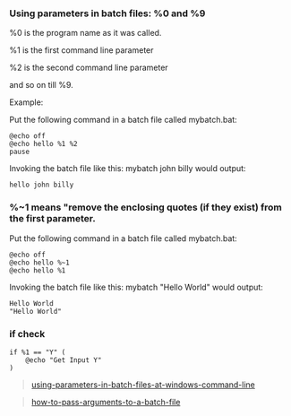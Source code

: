### Using parameters in batch files: %0 and %9

%0 is the program name as it was called.

%1 is the first command line parameter

%2 is the second command line parameter

and so on till %9.

Example:

Put the following command in a batch file called mybatch.bat:

    @echo off
    @echo hello %1 %2
    pause

Invoking the batch file like this: mybatch john billy would output:

    hello john billy


### %~1 means "remove the enclosing quotes (if they exist) from the first parameter.

Put the following command in a batch file called mybatch.bat:

    @echo off
    @echo hello %~1
    @echo hello %1    

Invoking the batch file like this: mybatch "Hello World" would output:

    Hello World
    "Hello World"


### if check    

    if %1 == "Y" (
        @echo "Get Input Y"
    )

> [using-parameters-in-batch-files-at-windows-command-line](https://stackoverflow.com/questions/14286457/using-parameters-in-batch-files-at-windows-command-line)

> [how-to-pass-arguments-to-a-batch-file](https://stackoverflow.com/questions/46771007/how-to-pass-arguments-to-a-batch-file)    